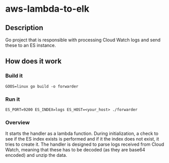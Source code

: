 # aws-lambda-to-elk

## Description
Go project that is responsible with processing Cloud Watch logs and send these to an ES instance.

## How does it work

### Build it
    GOOS=linux go build -o forwarder

### Run it
    ES_PORT=9200 ES_INDEX=logs ES_HOST=<your_host> ./forwarder 

### Overview
It starts the handler as a lambda function.
During initialization, a check to see if the ES index exists is performed and if it the index does not exist, it tries to create it.
The handler is designed to parse logs received from Cloud Watch, meaning that these has to be decoded (as they are base64 encoded) and unzip the data.
